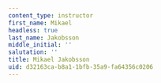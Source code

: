 ```yaml
---
content_type: instructor
first_name: Mikael
headless: true
last_name: Jakobsson
middle_initial: ''
salutation: ''
title: Mikael Jakobsson
uid: d32163ca-b8a1-1bfb-35a9-fa64356c0206
---
```

